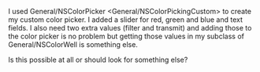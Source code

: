 

I used General/NSColorPicker <General/NSColorPickingCustom> to create my custom color picker.
I added a slider for red, green and blue and text fields.
I also need two extra values (filter and transmit) and adding those to the color picker is no problem but getting those values in my subclass of General/NSColorWell is something else.

Is this possible at all or should look for something else?